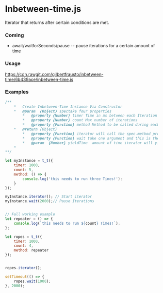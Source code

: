 # Inbetween-time.js

Iterator that returns after certain conditions are met.

### Coming

* await/waitforSeconds/pause -- pause iterations for a certain amount of  time

### Usage
https://cdn.rawgit.com/gilbertfrausto/inbetween-time/6b439ace/inbetween-time.js

### Examples

```javascript
/**
    *   Create Inbetween-Time Instance Via Constructor
    *   @param  {Object} spectake four properties
		*   @property {Number} timer Time in ms between each Iteration
		*   @property {Number} count Max number of iterations
		*   @property {Function} method Method to be called during each iteration
	* 	@return {Object}
    	*   @property {Function} iterator will call the spec.method property @return {void}
    	*   @property {Function} wait take one argument and this is the amount of time the iterator will be stopped in milliseconds
    	*   @param  {Number} yieldTime  amount of time iterator will yield.
    *       
**/

let myInstance = t_t({
    timer: 1000,
    count: 5,
    method: () => {
        console.log('this needs to run three Times!');
    }
});

myInstance.iterator(); // Start iterator
myInstance.wait(2000);// Pause Iterations


// Full working example
let repeater = () => {
    console.log(`this needs to run ${count} Times!`);
};

let ropes = t_t({
    timer: 1000,
    count: 4,
    method: repeater
});


ropes.iterator();

setTimeout(() => {
	ropes.wait(1000);
}, 2000);
```
